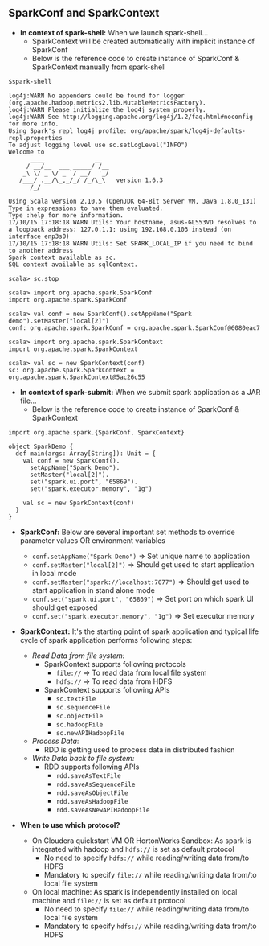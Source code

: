 ## SparkConf and SparkContext
* **In context of spark-shell:** When we launch spark-shell...
  * SparkContext will be created automatically with implicit instance of SparkConf
  * Below is the reference code to create instance of SparkConf & SparkContext manually from spark-shell

~~~
$spark-shell

log4j:WARN No appenders could be found for logger (org.apache.hadoop.metrics2.lib.MutableMetricsFactory).
log4j:WARN Please initialize the log4j system properly.
log4j:WARN See http://logging.apache.org/log4j/1.2/faq.html#noconfig for more info.
Using Spark's repl log4j profile: org/apache/spark/log4j-defaults-repl.properties
To adjust logging level use sc.setLogLevel("INFO")
Welcome to
      ____              __
     / __/__  ___ _____/ /__
    _\ \/ _ \/ _ `/ __/  '_/
   /___/ .__/\_,_/_/ /_/\_\   version 1.6.3
      /_/

Using Scala version 2.10.5 (OpenJDK 64-Bit Server VM, Java 1.8.0_131)
Type in expressions to have them evaluated.
Type :help for more information.
17/10/15 17:18:18 WARN Utils: Your hostname, asus-GL553VD resolves to a loopback address: 127.0.1.1; using 192.168.0.103 instead (on interface enp3s0)
17/10/15 17:18:18 WARN Utils: Set SPARK_LOCAL_IP if you need to bind to another address
Spark context available as sc.
SQL context available as sqlContext.

scala> sc.stop

scala> import org.apache.spark.SparkConf
import org.apache.spark.SparkConf

scala> val conf = new SparkConf().setAppName("Spark demo").setMaster("local[2]")
conf: org.apache.spark.SparkConf = org.apache.spark.SparkConf@6080eac7

scala> import org.apache.spark.SparkContext
import org.apache.spark.SparkContext

scala> val sc = new SparkContext(conf)
sc: org.apache.spark.SparkContext = org.apache.spark.SparkContext@5ac26c55
~~~

* **In context of spark-submit:** When we submit spark application as a JAR file...
  * Below is the reference code to create instance of SparkConf & SparkContext
  
~~~
import org.apache.spark.{SparkConf, SparkContext}

object SparkDemo {
  def main(args: Array[String]): Unit = {
    val conf = new SparkConf().
      setAppName("Spark Demo").
      setMaster("local[2]").
      set("spark.ui.port", "65869").
      set("spark.executor.memory", "1g")

    val sc = new SparkContext(conf)
  }
}
~~~

* **SparkConf:** Below are several important set methods to override parameter values OR environment variables
  * `conf.setAppName("Spark Demo")` => Set unique name to application
  * `conf.setMaster("local[2]")` => Should get used to start application in local mode
  * `conf.setMaster("spark://localhost:7077")` => Should get used to start application in stand alone mode
  * `conf.set("spark.ui.port", "65869")` => Set port on which spark UI should get exposed
  * `conf.set("spark.executor.memory", "1g")` => Set executor memory

* **SparkContext:** It's the starting point of spark application and typical life cycle of spark application performs following steps:
  * _Read Data from file system:_ 
    * SparkContext supports following protocols
      * `file://` => To read data from local file system
      * `hdfs://` => To read data from HDFS
    * SparkContext supports following APIs
      * `sc.textFile`
      * `sc.sequenceFile`
      * `sc.objectFile`
      * `sc.hadoopFile`
      * `sc.newAPIHadoopFile`
  * _Process Data_:
    * RDD is getting used to process data in distributed fashion
  * _Write Data back to file system:_
    * RDD supports following APIs
      * `rdd.saveAsTextFile`
      * `rdd.saveAsSequenceFile`
      * `rdd.saveAsObjectFile`
      * `rdd.saveAsHadoopFile`
      * `rdd.saveAsNewAPIHadoopFile`

* **When to use which protocol?**
  * On Cloudera quickstart VM OR HortonWorks Sandbox: As spark is integrated with hadoop and `hdfs://` is set as default protocol
      * No need to specify `hdfs://` while reading/writing data from/to HDFS
      * Mandatory to specify `file://` while reading/writing data from/to local file system
  * On local machine: As spark is independently installed on local machine and `file://` is set as default protocol
      * No need to specify `file://` while reading/writing data from/to local file system
      * Mandatory to specify `hdfs://` while reading/writing data from/to HDFS